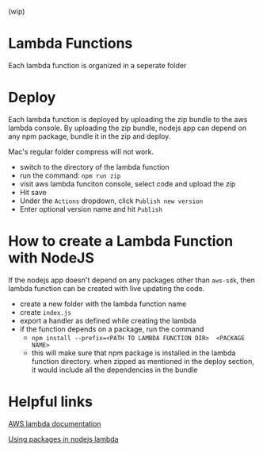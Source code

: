 (wip)
# Lambda Functions
Each lambda function is organized in a seperate folder

# Deploy
Each lambda function is deployed by uploading the zip bundle to the aws lambda console. By uploading the zip bundle, nodejs app can depend on any npm package, bundle it in the zip and deploy.

Mac's regular folder compress will not work.

- switch to the directory of the lambda function
- run the command: `npm run zip`
- visit aws lambda funciton console, select code and upload the zip
- Hit save
- Under the `Actions` dropdown, click `Publish new version`
- Enter optional version name and hit `Publish`

# How to create a Lambda Function with NodeJS

If the nodejs app doesn't depend on any packages other than `aws-sdk`, then lambda function can be created with live updating the code.

- create a new folder with the lambda function name
- create `index.js`
- export a handler as defined while creating the lambda
- if the function depends on a package, run the command
  - `npm install --prefix=<PATH TO LAMBDA FUNCTION DIR>  <PACKAGE NAME>`
  - this will make sure that npm package is installed in the lambda function directory. when zipped as mentioned in the deploy section, it would include all the dependencies in the bundle

# Helpful links
[AWS lambda documentation](http://docs.aws.amazon.com/lambda/latest/dg/nodejs-prog-model-handler.html)

[Using packages in nodejs lambda](https://aws.amazon.com/blogs/compute/nodejs-packages-in-lambda/)
